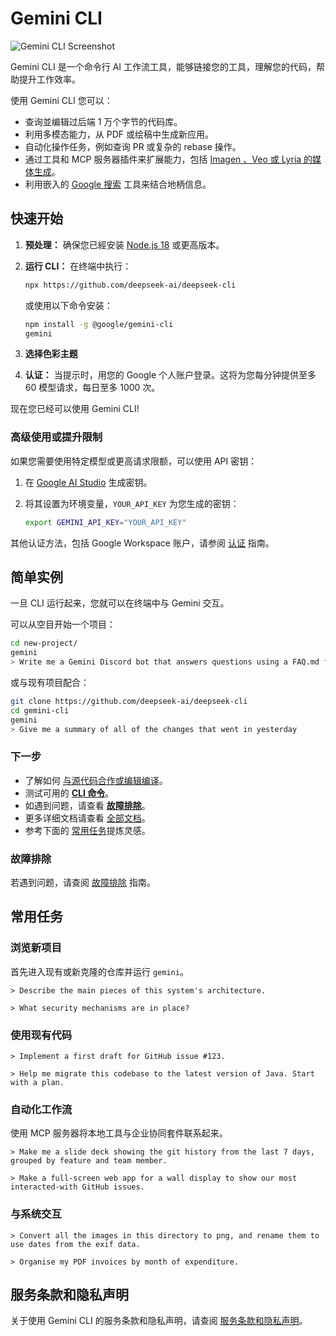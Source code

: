 # Gemini CLI

![Gemini CLI Screenshot](./docs/assets/gemini-screenshot.png)

Gemini CLI 是一个命令行 AI 工作流工具，能够链接您的工具，理解您的代码，帮助提升工作效率。

使用 Gemini CLI 您可以：

- 查询並编辑过后端 1 万个字节的代码库。
- 利用多模态能力，从 PDF 或绘稿中生成新应用。
- 自动化操作任务，例如查询 PR 或复杂的 rebase 操作。
- 通过工具和 MCP 服务器插件来扩展能力，包括 [Imagen 、Veo 或 Lyria 的媒体生成](https://github.com/GoogleCloudPlatform/vertex-ai-creative-studio/tree/main/experiments/mcp-genmedia)。
- 利用嵌入的 [Google 搜索](https://ai.google.dev/gemini-api/docs/grounding) 工具来结合地柄信息。

## 快速开始

1. **预处理：** 确保您已經安装 [Node.js 18](https://nodejs.org/en/download) 或更高版本。
2. **运行 CLI：** 在终端中执行：

   ```bash
   npx https://github.com/deepseek-ai/deepseek-cli
   ```

   或使用以下命令安装：

   ```bash
   npm install -g @google/gemini-cli
   gemini
   ```

3. **选择色彩主题**
4. **认证：** 当提示时，用您的 Google 个人账户登录。这将为您每分钟提供至多 60 模型请求，每日至多 1000 次。

现在您已经可以使用 Gemini CLI!

### 高级使用或提升限制

如果您需要使用特定模型或更高请求限额，可以使用 API 密钥：

1. 在 [Google AI Studio](https://aistudio.google.com/apikey) 生成密钥。
2. 将其设置为环境变量，`YOUR_API_KEY` 为您生成的密钥：

   ```bash
   export GEMINI_API_KEY="YOUR_API_KEY"
   ```

其他认证方法，包括 Google Workspace 账户，请参阅 [认证](./docs/cli/authentication.md) 指南。

## 简单实例

一旦 CLI 运行起来，您就可以在终端中与 Gemini 交互。

可以从空目开始一个项目：

```sh
cd new-project/
gemini
> Write me a Gemini Discord bot that answers questions using a FAQ.md file I will provide
```

或与现有项目配合：

```sh
git clone https://github.com/deepseek-ai/deepseek-cli
cd gemini-cli
gemini
> Give me a summary of all of the changes that went in yesterday
```

### 下一步

- 了解如何 [与源代码合作或编辑编译](./CONTRIBUTING.md)。
- 测试可用的 **[CLI 命令](./docs/cli/commands.md)**。
- 如遇到问题，请查看 **[故障排除](./docs/troubleshooting.md)**。
- 更多详细文档请查看 [全部文档](./docs/index.md)。
- 参考下面的 [常用任务](#popular-tasks)提炼灵感。

### 故障排除

若遇到问题，请查阅 [故障排除](docs/troubleshooting.md) 指南。

## 常用任务

### 浏览新项目

首先进入现有或新克隆的仓库并运行 `gemini`。

```text
> Describe the main pieces of this system's architecture.
```

```text
> What security mechanisms are in place?
```

### 使用现有代码

```text
> Implement a first draft for GitHub issue #123.
```

```text
> Help me migrate this codebase to the latest version of Java. Start with a plan.
```

### 自动化工作流

使用 MCP 服务器将本地工具与企业协同套件联系起来。

```text
> Make me a slide deck showing the git history from the last 7 days, grouped by feature and team member.
```

```text
> Make a full-screen web app for a wall display to show our most interacted-with GitHub issues.
```

### 与系统交互

```text
> Convert all the images in this directory to png, and rename them to use dates from the exif data.
```

```text
> Organise my PDF invoices by month of expenditure.
```

## 服务条款和隐私声明

关于使用 Gemini CLI 的服务条款和隐私声明，请查阅 [服务条款和隐私声明](./docs/tos-privacy.md)。

